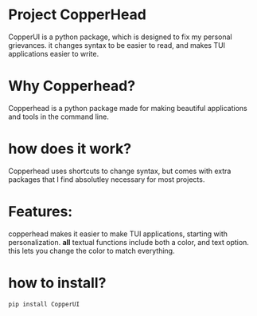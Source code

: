 # Project CopperHead
CopperUI is a python package, which is designed to fix my personal grievances. it changes syntax to be easier to read, and makes TUI applications easier to write.

<h1>Why Copperhead?</h1>
Copperhead is a python package made for making beautiful applications and tools in the command line. 

<h1>how does it work?</h1>
Copperhead uses shortcuts to change syntax, but comes with extra packages that I find absolutley necessary for most projects.

<h1>Features:</h1>

copperhead makes it easier to make TUI applications, starting with personalization. **all** textual functions include both a color, and text option. this lets you change the color to match everything. 

<h1>how to install?</h1>

``pip install CopperUI``
